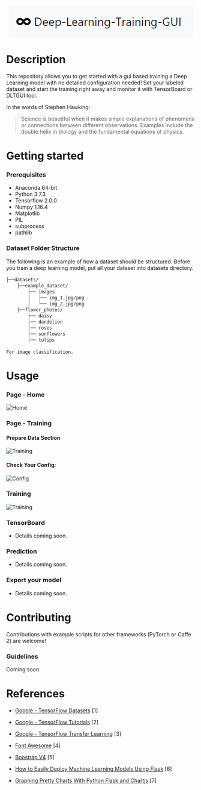 <p align="center">
  <img src="https://github.com/mustafamerttunali/Deep-Learning-Training-GUI/blob/master/doc_images/logo.png" alt="logo" />
</p>

# Description
This repository allows you to get started with a gui based training a Deep Learning model with no detailed configuration needed! Set your labeled dataset and start the training right away and monitor it with TensorBoard or DLTGUI tool.

In the words of Stephen Hawking:
> Science is beautiful when it makes simple explanations of phenomena or connections between different observations. Examples include the double helix in biology and the fundamental equations of physics.

# Getting started
### Prerequisites
- Anaconda 64-bit
- Python 3.7.3
- Tensorflow 2.0.0 
- Numpy 1.16.4
- Matplotlib
- PIL
- subprocess
- pathlib



### Dataset Folder Structure
The following is an example of how a dataset should be structured. Before you train a deep learning model, put all your dataset into datasets directory.

```
├──datasets/
    ├──example_dataset/
        ├── images
        │   ├── img_1.jpg/png
        │   └── img_2.jpg/png
    ├──flower_photos/
        ├── daisy
        │── dandelion
        │── roses
        │── sunflowers
        │── tulips
        
For image classification.
```

# Usage

### Page - Home

![Home](https://github.com/mustafamerttunali/Deep-Learning-Training-GUI/blob/master/doc_images/home.png) 

### Page - Training


#### Prepare Data Section
![Training](https://github.com/mustafamerttunali/Deep-Learning-Training-GUI/blob/master/doc_images/training%20-%20set%20your%20model%20(1).png) 

#### Check Your Config:
![Config](https://github.com/mustafamerttunali/Deep-Learning-Training-GUI/blob/master/doc_images/training%20-%20config%20(2).PNG) 

### Training
![Training](https://github.com/mustafamerttunali/Deep-Learning-Training-GUI/blob/master/doc_images/terminal.png) 

### TensorBoard
* Details coming soon.

### Prediction
* Details coming soon.

### Export your model
* Details coming soon.

# Contributing
Contributions with example scripts for other frameworks (PyTorch or Caffe 2) are welcome!
### Guidelines
Coming soon.

# References

- [Google - TensorFlow Datasets](https://www.tensorflow.org/datasets/catalog/overview) [1]

- [Google - TensorFlow Tutorials](https://www.tensorflow.org/tutorials) [2]

- [Google - TensorFlow  Transfer Learning](https://www.tensorflow.org/tutorials/images/transfer_learning) [3]

- [Font Awesome](https://fontawesome.com/) [4]

- [Boostrap V4](https://getbootstrap.com/docs/4.4/getting-started/introduction/) [5]

- [How to Easily Deploy Machine Learning Models Using Flask](https://towardsdatascience.com/how-to-easily-deploy-machine-learning-models-using-flask-b95af8fe34d4) [6]

- [Graphing Pretty Charts With Python Flask and Chartjs](https://blog.ruanbekker.com/blog/2017/12/14/graphing-pretty-charts-with-python-flask-and-chartjs/) [7]


